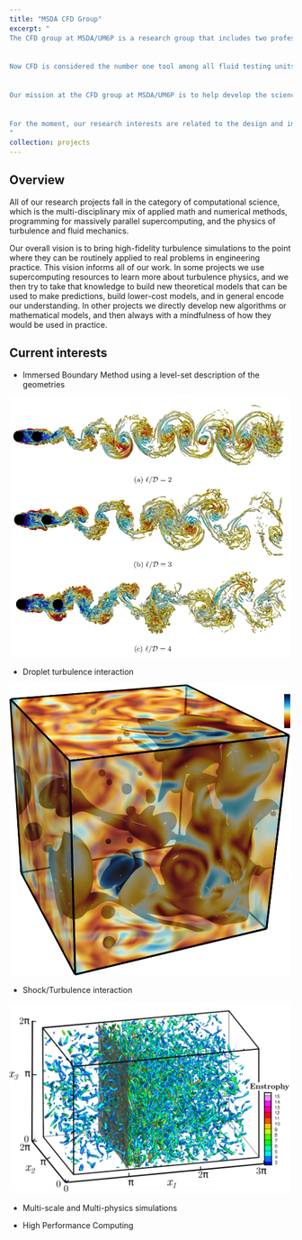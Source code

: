 ```yaml
---
title: "MSDA CFD Group"
excerpt: " 
The CFD group at MSDA/UM6P is a research group that includes two professors, graduate students and undergraduate students who undergo a wide range of studies and simulations related to computational fluid dynamics. Working with both development and applied numerical studies, the group is gaining a great expertise and knowledge in the CFD domain, which is currently the widest as well as the most efficient fluid flow testing tool. 


Now CFD is considered the number one tool among all fluid testing units due to the availability of high tech computers besides commercial and open-source CFD packages and libraries accessible to almost every one.


Our mission at the CFD group at MSDA/UM6P is to help develop the science of CFD by devising new mathematical methodologies that render more robust CFD simulations. We also aim at conducting CFD analysis for different domains such as air-conditioing, oil and gas, aerodynamics, blood flow in arteries, heat transfer issues .. etc.


For the moment, our research interests are related to the design and implementation of novel numerical methods for hyperbolic and mixed hyperbolic/parabolic partial differential equations, as well as their application to solve realistic flow problems in various areas of natural science and engineering.
"
collection: projects
---
```


## Overview
All of our research projects fall in the category of computational science, which is the multi-disciplinary mix of applied math and numerical methods, programming for massively parallel supercomputing, and the physics of turbulence and fluid mechanics. 

Our overall vision is to bring high-fidelity turbulence simulations to the point where they can be routinely applied to real problems in engineering practice. This vision informs all of our work. In some projects we use supercomputing resources to learn more about turbulence physics, and we then try to take that knowledge to build new theoretical models that can be used to make predictions, build lower-cost models, and in general encode our understanding. In other projects we directly develop new algorithms or mathematical models, and then always with a mindfulness of how they would be used in practice.


## Current interests

-	Immersed Boundary Method using a level-set description of the geometries

<img src='/images/gal1.png' width="500" >

-	Droplet turbulence interaction

<img src='/images/gal2.png' width="500" >

-	Shock/Turbulence interaction

<img src='/images/gal3.png' width="500" >

-	Multi-scale and Multi-physics simulations

-	High Performance Computing